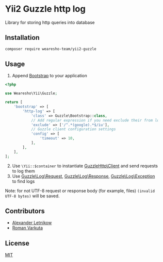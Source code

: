# Yii2 Guzzle http log

Library for storing http queries into database

## Installation
```bash
composer require wearesho-team/yii2-guzzle
```

## Usage
1. Append [Bootstrap](./src/Bootstrap.php) to your application
```php
<?php

use Wearesho\Yii\Guzzle;

return [
    'bootstrap' => [
        'http-log' => [
            'class' => Guzzle\Bootstrap::class,
            // Add regular expression if you need exclude their from logging
            'exclude' => ['/^.*(google).*$/iu'],
            // Guzzle client configuration settings
            'config' => [
                'timeout' => 10,
            ],
        ],
    ],
];
```
2. Use `\Yii::$container` to instantiate [GuzzleHttp\Client](http://docs.guzzlephp.org) and send requests to log them
3. Use [Guzzle\Log\Request](./src/Log/Request.php), [Guzzle\Log\Response](./src/Log/Response.php), [Guzzle\Log\Exception](./src/Log/Exception.php) to find logs

Note: for not UTF-8 request or response body (for example, files)
`(invalid UTF-8 bytes)` will be saved. 

## Contributors
- [Alexander <horat1us> Letnikow](mailto:reclamme@gmail.com)
- [Roman <KartaviK> Varkuta](mailto:roman.varkuta@gmail.com)

## License
[MIT](./LICENSE)
